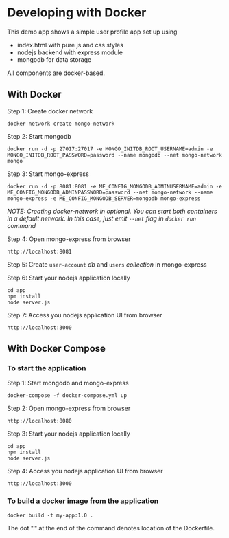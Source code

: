 # Developing with Docker

This demo app shows a simple user profile app set up using

- index.html with pure js and css styles
- nodejs backend with express module
- mongodb for data storage

All components are docker-based.

## With Docker

Step 1: Create docker network

    docker network create mongo-network 

Step 2: Start mongodb

    docker run -d -p 27017:27017 -e MONGO_INITDB_ROOT_USERNAME=admin -e MONGO_INITDB_ROOT_PASSWORD=password --name mongodb --net mongo-network mongo    

Step 3: Start mongo-express

    docker run -d -p 8081:8081 -e ME_CONFIG_MONGODB_ADMINUSERNAME=admin -e ME_CONFIG_MONGODB_ADMINPASSWORD=password --net mongo-network --name mongo-express -e ME_CONFIG_MONGODB_SERVER=mongodb mongo-express   

_NOTE: Creating docker-network in optional. You can start both containers in a default network. In this case, just emit `--net` flag in `docker run` command_

Step 4: Open mongo-express from browser

    http://localhost:8081

Step 5: Create `user-account` _db_ and `users` _collection_ in mongo-express

Step 6: Start your nodejs application locally

    cd app
    npm install 
    node server.js

Step 7: Access you nodejs application UI from browser

    http://localhost:3000

## With Docker Compose

### To start the application

Step 1: Start mongodb and mongo-express

    docker-compose -f docker-compose.yml up

Step 2: Open mongo-express from browser

    http://localhost:8080

Step 3: Start your nodejs application locally

    cd app
    npm install
    node server.js

Step 4: Access you nodejs application UI from browser

    http://localhost:3000

### To build a docker image from the application

    docker build -t my-app:1.0 .       

The dot "." at the end of the command denotes location of the Dockerfile.
